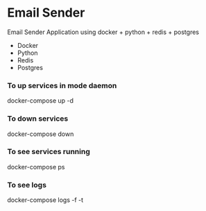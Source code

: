 # Email Sender

Email Sender Application using docker + python + redis + postgres

* Docker
* Python
* Redis
* Postgres

### To up services in mode daemon
docker-compose up -d

### To down services
docker-compose down

### To see services running
docker-compose ps

### To see logs
docker-compose logs -f -t